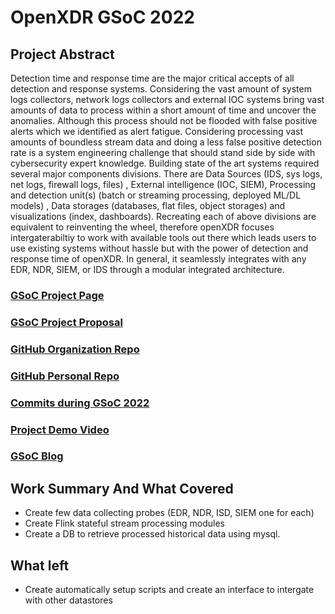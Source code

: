 # OpenXDR GSoC 2022

## Project Abstract
Detection time and response time are the major critical accepts of all detection and response systems. Considering the vast amount of system logs collectors, network logs collectors and external IOC systems bring vast amounts of data to process within a short amount of time and uncover the anomalies. Although this process should not be flooded with false positive alerts which we identified as alert fatigue. Considering processing vast amounts of boundless stream data and doing a less false positive detection rate is a system engineering challenge that should stand side by side with cybersecurity expert knowledge. Building state of the art systems required several major components divisions. There are Data Sources (IDS, sys logs, net logs, firewall logs, files) , External intelligence (IOC, SIEM), Processing and detection unit(s) (batch or streaming processing, deployed ML/DL models) , Data storages (databases, flat files, object storages) and visualizations (index, dashboards). Recreating each of above divisions are equivalent to reinventing the wheel, therefore openXDR focuses intergaterabiltiy to work with available tools out there which leads users to use existing systems without hassle but with the power of detection and response time of openXDR. In general, it seamlessly integrates with any EDR, NDR, SIEM, or IDS through a modular integrated architecture.

### [GSoC Project Page](https://summerofcode.withgoogle.com/programs/2022/projects/B7KUMyWw)

### [GSoC Project Proposal](https://drive.google.com/file/d/1PJwZzdWDxqEuZg6WnjLX5uggoV-HDSkr/view?usp=drivesdk)

### [GitHub Organization Repo](https://github.com/scorelab/OpenXDR)

### [GitHub Personal Repo](https://github.com/piumalkulasekara/OpenXDR)

### [Commits during GSoC 2022](https://github.com/piumalkulasekara/OpenXDR/commits/node)

### [Project Demo Video](https://drive.google.com/file/d/1yG3OsZtywoqR5JWnnAvpp81tNCCuo7co/view?usp=drivesdk)

### [GSoC Blog](https://medium.com/scorelab/gsoc-2022-with-score-lab-2c0994907650)

## Work Summary And What Covered

* Create few data collecting probes (EDR, NDR, ISD, SIEM one for each)
* Create Flink stateful stream processing modules
* Create a DB to retrieve processed historical data using mysql.

## What left
* Create automatically setup scripts and create an interface to intergate with other datastores
